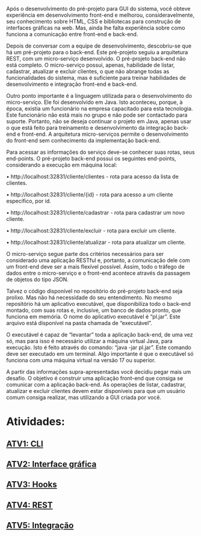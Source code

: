Após o desenvolvimento do pré-projeto para GUI do sistema, você obteve experiência em desenvolvimento
front-end e melhorou, consideravelmente, seu conhecimento sobre HTML, CSS e bibliotecas para construção
de interfaces gráficas na web. Mas, ainda lhe falta experiência sobre como funciona a comunicação entre
front-end e back-end.

Depois de conversar com a equipe de desenvolvimento, descobriu-se que há um pré-projeto para o back-end.
Este pré-projeto seguiu a arquitetura REST, com um micro-serviço desenvolvido.
O pré-projeto back-end não está completo. O micro-serviço possui, apenas, habilidade de listar, cadastrar,
atualizar e excluir clientes, o que não abrange todas as funcionalidades do sistema, mas é suficiente para
treinar habilidades de desenvolvimento e integração front-end e back-end.

Outro ponto importante é a linguagem utilizada para o desenvolvimento do micro-serviço. Ele foi
desenvolvido em Java. Isto aconteceu, porque, à época, existia um funcionário na empresa capacitado para
esta tecnologia. Este funcionário não está mais no grupo e não pode ser contactado para suporte. Portanto,
não se deseja continuar o projeto em Java, apenas usar o que está feito para treinamento e desenvolvimento
da integração back-end e front-end. A arquitetura micro-serviços permite o desenvolvimento do front-end
sem conhecimento da implementação back-end.

Para acessar as informações do serviço deve-se conhecer suas rotas, seus end-points. O pré-projeto back-end
possui os seguintes end-points, considerando a execução em máquina local:

• http://localhost:32831/cliente/clientes - rota para acesso da lista de clientes.

• http://localhost:32831/cliente/{id} - rota para acesso a um cliente específico, por id.

• http://localhost:32831/cliente/cadastrar - rota para cadastrar um novo cliente.

• http://localhost:32831/cliente/excluir - rota para excluir um cliente.

• http://localhost:32831/cliente/atualizar - rota para atualizar um cliente.


O micro-serviço segue parte dos critérios necessários para ser considerado uma aplicação RESTful e, portanto,
a comunicação dele com um front-end deve ser a mais flexível possível. Assim, todo o tráfego de dados entre
o micro-serviço e o front-end acontece através da passagem de objetos do tipo JSON.

Talvez o código disponível no repositório do pré-projeto back-end seja prolixo. Mas não há necessidade do
seu entendimento. No mesmo repositório há um aplicativo executável, que disponibiliza todo o back-end
montado, com suas rotas e, inclusive, um banco de dados pronto, que funciona em memória. O nome do
aplicativo executável é “pl.jar”. Este arquivo está disponível na pasta chamada de “executável”.

O executável é capaz de “levantar” toda a aplicação back-end, de uma vez só, mas para isso é necessário
utilizar a máquina virtual Java, para execução. Isto é feito através do comando: “java -jar pl.jar”. Este comando
deve ser executado em um terminal. Algo importante é que o executável só funciona com uma máquina
virtual na versão 17 ou superior.

A partir das informações supra-apresentadas você decidiu pegar mais um desafio. O objetivo é construir uma
aplicação front-end que consiga se comunicar com a aplicação back-end. As operações de listar, cadastrar,
atualizar e excluir clientes devem estar disponíveis para que um usuário comum consiga realizar, mas
utilizando a GUI criada por você.

# Atividades:
## <a href='https://github.com/GaSiqueira/Atividades-TP-2023/tree/Atv1'>**ATV1: CLI**</a>
## <a href='https://github.com/GaSiqueira/Atividades-TP-2023/tree/Atv2'>**ATV2: Interface gráfica**</a>
## <a href='https://github.com/GaSiqueira/Atividades-TP-2023/tree/Atv3'>**ATV3: Hooks**</a>
## <a href='https://github.com/GaSiqueira/Atividades-TP-2023/tree/Atv4'>**ATV4: REST**</a>
## <a href='https://github.com/GaSiqueira/Atividades-TP-2023/tree/Atv5'>**ATV5: Integração**</a>
